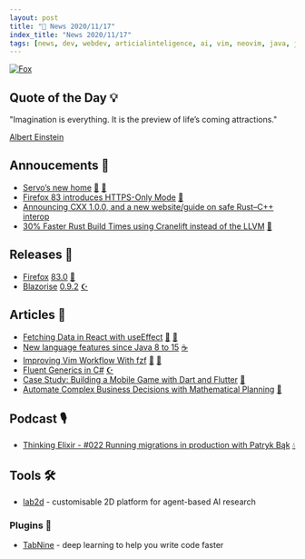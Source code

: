 ```yaml
---
layout: post
title: "📜 News 2020/11/17"
index_title: "News 2020/11/17"
tags: [news, dev, webdev, articialinteligence, ai, vim, neovim, java, javascript, dartlang, rustlang, firefox, elixirlang, csharp, fsharp, dotnet]
---
```


<a href="https://daily-tech-news.github.io/2020/11/17/news.html">
  <img src="https://user-images.githubusercontent.com/430272/99471458-5619eb00-2925-11eb-8a94-801fea6e3738.jpg"
     alt="Fox"
     class="image">
</a>

## Quote of the Day 💡

"Imagination is everything. It is the preview of life’s coming attractions."

[Albert Einstein](https://en.wikipedia.org/wiki/Albert_Einstein)

## Annoucements 🥁

- [Servo’s new home](https://blog.servo.org/2020/11/17/servo-home/) [🦀](https://www.rust-lang.org "#rust") [🦊](https://www.mozilla.org/en-US/firefox "#firefox")
- [Firefox 83 introduces HTTPS-Only Mode](https://blog.mozilla.org/security/2020/11/17/firefox-83-introduces-https-only-mode/) [🦊](https://www.mozilla.org/en-US/firefox "#firefox")
- [Announcing CXX 1.0.0, and a new website/guide on safe Rust–C++ interop](https://cxx.rs)
- [30% Faster Rust Build Times using Cranelift instead of the LLVM](https://github.com/rust-lang/rust/pull/77975) [🦀](https://www.rust-lang.org "#rust")

## Releases 🥳

- [Firefox](https://www.mozilla.org/en-US/firefox/) [83.0](https://www.mozilla.org/en-US/firefox/83.0/releasenotes/) [🦊](https://www.mozilla.org/en-US/firefox "#firefox")
- [Blazorise](https://blazorise.com) [0.9.2](https://blazorise.com/news/release-notes/092) [☪️ ](https://docs.microsoft.com/en-us/dotnet/csharp "#csharp #dotnet")

## Articles 📜

- [Fetching Data in React with useEffect](https://maxrozen.com/fetching-data-react-with-useeffect) [🔶](https://developer.mozilla.org/en-US/docs/Web/JavaScript "#javascript") [🔶](https://reactjs.org "#reactjs")
- [New language features since Java 8 to 15](https://advancedweb.hu/new-language-features-since-java-8-to-15) [☕️](https://www.java.com "#java")
- [Improving Vim Workflow With fzf](https://pragmaticpineapple.com/improving-vim-workflow-with-fzf/) [🍃](https://www.vim.org "#vim") [🍃](https://neovim.io "#neovim")
- [Fluent Generics in C#](https://tyrrrz.me/blog/fluent-generics) [☪️ ](https://docs.microsoft.com/en-us/dotnet/csharp "#csharp #dotnet")
- [Case Study: Building a Mobile Game with Dart and Flutter](https://blog.risingstack.com/case-study-dart-flutter-mobile-game/) [🎯](https://dart.dev "#dartlang")
- [Automate Complex Business Decisions with Mathematical Planning](https://medium.com/rocket-mortgage-technology-blog/automate-complex-business-decisions-with-mathematical-planning-738d89ddc3e7) [🔷](https://fsharp.org "#fsharp #dotnet")

## Podcast 🎙

- [Thinking Elixir - #022 Running migrations in production with Patryk Bąk](https://thinkingelixir.com/podcast-episodes/022-running-migrations-in-production-with-patryk-bak/) [💧](https://elixir-lang.org "#elixirlang")

## Tools 🛠

- [lab2d](https://github.com/deepmind/lab2d) - customisable 2D platform for agent-based AI research

### Plugins 🔌

- [TabNine](https://www.tabnine.com) - deep learning to help you write code faster



